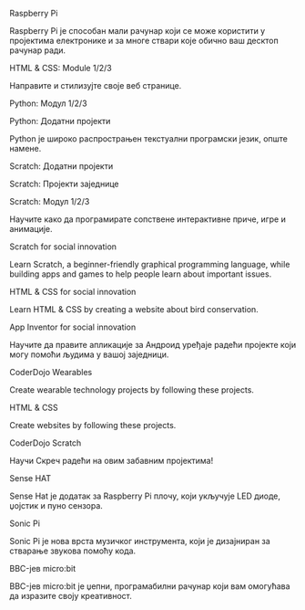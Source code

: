 Raspberry Pi

Raspberry Pi је способан мали рачунар који се може користити у пројектима електронике и за многе ствари које обично ваш десктоп рачунар ради.

HTML & CSS: Module 1/2/3

Направите и стилизујте своје веб странице.

Python: Модул 1/2/3

Python: Додатни пројекти

Python је широко распрострањен текстуални програмски језик, опште намене.

Scratch: Додатни пројекти

Scratch: Пројекти заједнице

Scratch: Модул 1/2/3

Научите како да програмирате сопствене интерактивне приче, игре и анимације.

Scratch for social innovation

Learn Scratch, a beginner-friendly graphical programming language, while building apps and games to help people learn about important issues.

HTML & CSS for social innovation

Learn HTML & CSS by creating a website about bird conservation.

App Inventor for social innovation

Научите да правите апликације за Андроид уређаје радећи пројекте који могу помоћи људима у вашој заједници.

CoderDojo Wearables

Create wearable technology projects by following these projects.

HTML & CSS

Create websites by following these projects.

CoderDojo Scratch

Научи Скреч радећи на овим забавним пројектима!

Sense HAT

Sense Hat је додатак за Raspberry Pi плочу, који укључује LED диоде, џојстик и пуно сензора.

Sonic Pi

Sonic Pi је нова врста музичког инструмента, који је дизајниран за стварање звукова помоћу кода.

BBC-јев micro:bit

BBC-јев micro:bit је џепни, програмабилни рачунар који вам омогућава да изразите своју креативност.